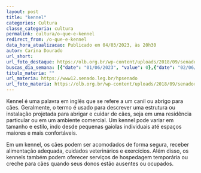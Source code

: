 ```yaml
---
layout: post
title: "kennel"
categories: Cultura
classe_categoria: cultura
permalink: cultura/o-que-e-kennel
redirect_from: /o-que-e-kennel
data_hora_atualizacao: Publicado em 04/03/2023, às 20h30
autor: Carina Dourado
url_short: 
url_foto_destaque: https://olb.org.br/wp-content/uploads/2018/09/senador.jpg
buscas_dia_semana: [{"date": "01/06/2023", "value": 0},{"date": "02/06/2023", "value": 0},{"date": "03/06/2023", "value": 0},{"date": "04/06/2023", "value": 5},{"date": "05/06/2023", "value": 20},{"date": "06/06/2023", "value": 30},{"date": "07/06/2023", "value": 15}]
titulo_materia: ""
url_materia: https://www12.senado.leg.br/hpsenado
url_foto_materia: https://olb.org.br/wp-content/uploads/2018/09/senador.jpg
---
```

Kennel é uma palavra em inglês que se refere a um canil ou abrigo para cães. Geralmente, o termo é usado para descrever uma estrutura ou instalação projetada para abrigar e cuidar de cães, seja em uma residência particular ou em um ambiente comercial. Um kennel pode variar em tamanho e estilo, indo desde pequenas gaiolas individuais até espaços maiores e mais confortáveis. 

Em um kennel, os cães podem ser acomodados de forma segura, receber alimentação adequada, cuidados veterinários e exercícios. Além disso, os kennels também podem oferecer serviços de hospedagem temporária ou creche para cães quando seus donos estão ausentes ou ocupados.


